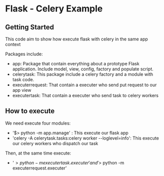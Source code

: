 # Flask - Celery Example

## Getting Started

This code aim to show how execute flask with celery in the same app context

Packages include:

* app: Package that contain everything about a prototype Flask application.
  Include model, view, config, factory and populate script.
* celerytask: This package include a celery factory and a module with task code.
* executerrequest: That contain a executer who send put request to our app view
* executertask: That contain a executer who send task to celery workers

## How to execute

We need execute four modules:

* '$> python -m app.manage' : This execute our flask app
* 'celery -A celerytask.tasks:celery worker --loglevel=info': This execute our
  celery workers who dispatch our task

Then, at the same time execute:
* '$> python -m executertask.executer' and '$> python -m executerrequest.executer'


